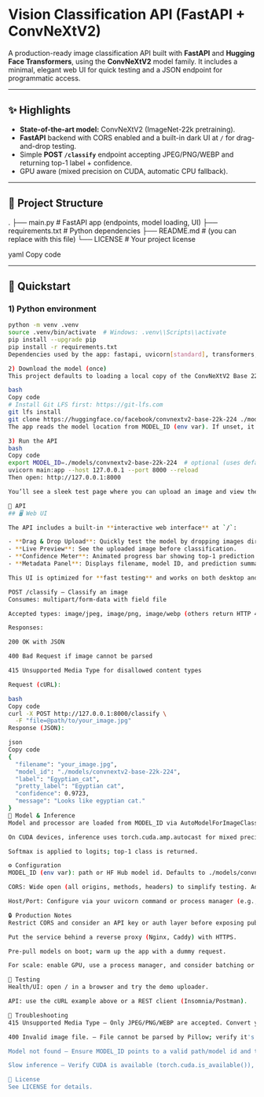 # Vision Classification API (FastAPI + ConvNeXtV2)

A production-ready image classification API built with **FastAPI** and **Hugging Face Transformers**, using the **ConvNeXtV2** model family. It includes a minimal, elegant web UI for quick testing and a JSON endpoint for programmatic access.

---

## ✨ Highlights

- **State-of-the-art model:** ConvNeXtV2 (ImageNet-22k pretraining).
- **FastAPI** backend with CORS enabled and a built-in dark UI at `/` for drag-and-drop testing.
- Simple **POST `/classify`** endpoint accepting JPEG/PNG/WEBP and returning top-1 label + confidence.
- GPU aware (mixed precision on CUDA, automatic CPU fallback).

---

## 📁 Project Structure

.
├── main.py # FastAPI app (endpoints, model loading, UI)
├── requirements.txt # Python dependencies
├── README.md # (you can replace with this file)
└── LICENSE # Your project license

yaml
Copy code

---

## 🚀 Quickstart

### 1) Python environment

```bash
python -m venv .venv
source .venv/bin/activate  # Windows: .venv\\Scripts\\activate
pip install --upgrade pip
pip install -r requirements.txt
Dependencies used by the app: fastapi, uvicorn[standard], transformers, torch, pillow, python-multipart, timm.

2) Download the model (once)
This project defaults to loading a local copy of the ConvNeXtV2 Base 22k 224 checkpoint under ./models/convnextv2-base-22k-224. You can clone it with Git LFS:

bash
Copy code
# Install Git LFS first: https://git-lfs.com
git lfs install
git clone https://huggingface.co/facebook/convnextv2-base-22k-224 ./models/convnextv2-base-22k-224
The app reads the model location from MODEL_ID (env var). If unset, it falls back to ./models/convnextv2-base-22k-224.

3) Run the API
bash
Copy code
export MODEL_ID=./models/convnextv2-base-22k-224  # optional (uses default if omitted)
uvicorn main:app --host 127.0.0.1 --port 8000 --reload
Then open: http://127.0.0.1:8000

You’ll see a sleek test page where you can upload an image and view the predicted label + confidence.

🔌 API
## 🖥️ Web UI

The API includes a built-in **interactive web interface** at `/`:

- **Drag & Drop Upload**: Quickly test the model by dropping images directly into the browser.
- **Live Preview**: See the uploaded image before classification.
- **Confidence Meter**: Animated progress bar showing top-1 prediction confidence.
- **Metadata Panel**: Displays filename, model ID, and prediction summary.

This UI is optimized for **fast testing** and works on both desktop and mobile browsers.

POST /classify – Classify an image
Consumes: multipart/form-data with field file

Accepted types: image/jpeg, image/png, image/webp (others return HTTP 415)

Responses:

200 OK with JSON

400 Bad Request if image cannot be parsed

415 Unsupported Media Type for disallowed content types

Request (cURL):

bash
Copy code
curl -X POST http://127.0.0.1:8000/classify \
  -F "file=@path/to/your_image.jpg"
Response (JSON):

json
Copy code
{
  "filename": "your_image.jpg",
  "model_id": "./models/convnextv2-base-22k-224",
  "label": "Egyptian_cat",
  "pretty_label": "Egyptian cat",
  "confidence": 0.9723,
  "message": "Looks like egyptian cat."
}
🧠 Model & Inference
Model and processor are loaded from MODEL_ID via AutoModelForImageClassification and AutoImageProcessor.

On CUDA devices, inference uses torch.cuda.amp.autocast for mixed precision; otherwise runs on CPU.

Softmax is applied to logits; top-1 class is returned.

⚙️ Configuration
MODEL_ID (env var): path or HF Hub model id. Defaults to ./models/convnextv2-base-22k-224.

CORS: Wide open (all origins, methods, headers) to simplify testing. Adjust for production.

Host/Port: Configure via your uvicorn command or process manager (e.g., systemd, Supervisor, Docker).

🔒 Production Notes
Restrict CORS and consider an API key or auth layer before exposing publicly.

Put the service behind a reverse proxy (Nginx, Caddy) with HTTPS.

Pre-pull models on boot; warm up the app with a dummy request.

For scale: enable GPU, use a process manager, and consider batching or async queues.

🧪 Testing
Health/UI: open / in a browser and try the demo uploader.

API: use the cURL example above or a REST client (Insomnia/Postman).

🔧 Troubleshooting
415 Unsupported Media Type — Only JPEG/PNG/WEBP are accepted. Convert your image.

400 Invalid image file. — File cannot be parsed by Pillow; verify it's a valid image.

Model not found — Ensure MODEL_ID points to a valid path/model id and the folder contains the Hugging Face weights and config.

Slow inference — Verify CUDA is available (torch.cuda.is_available()), otherwise run on a GPU machine.

📜 License
See LICENSE for details.